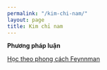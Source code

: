 ```yaml
---
permalink: "/kim-chi-nam/"
layout: page
title: Kim chỉ nam
---
```


**Phương pháp luận**

[Học theo phong cách Feynnman](/kcn-hoc-theo-phong-cach-feynnman)

